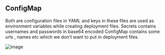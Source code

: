 
## ConfigMap 

Both are configuration files in YAML and keys in these files are used as environment variables while creating deployment files. Secrets contains usernames and passwords in base64 encoded ConfigMap contains some urls , names etc which we don't want to put in deployment files.

![image](https://user-images.githubusercontent.com/96729391/226091176-33de05b3-53e7-46a8-b5df-9b3837d21a3f.png)

